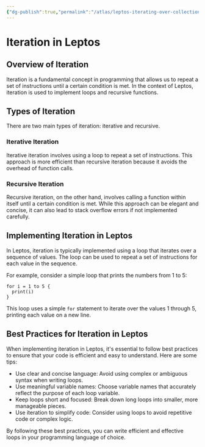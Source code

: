 ```yaml
---
{"dg-publish":true,"permalink":"/atlas/leptos-iterating-over-collections-with-update/","tags":["🌱","rust","leptos","programming"],"updated":"2024-11-10T18:29:21.771-08:00"}
---
```


# Iteration in Leptos

## Overview of Iteration

Iteration is a fundamental concept in programming that allows us to repeat a set of instructions until a certain condition is met. In the context of Leptos, iteration is used to implement loops and recursive functions.

## Types of Iteration

There are two main types of iteration: iterative and recursive.

### Iterative Iteration

Iterative iteration involves using a loop to repeat a set of instructions. This approach is more efficient than recursive iteration because it avoids the overhead of function calls.

### Recursive Iteration

Recursive iteration, on the other hand, involves calling a function within itself until a certain condition is met. While this approach can be elegant and concise, it can also lead to stack overflow errors if not implemented carefully.

## Implementing Iteration in Leptos

In Leptos, iteration is typically implemented using a loop that iterates over a sequence of values. The loop can be used to repeat a set of instructions for each value in the sequence.

For example, consider a simple loop that prints the numbers from 1 to 5:
```
for i = 1 to 5 {
  print(i)
}
```
This loop uses a simple `for` statement to iterate over the values 1 through 5, printing each value on a new line.

## Best Practices for Iteration in Leptos

When implementing iteration in Leptos, it's essential to follow best practices to ensure that your code is efficient and easy to understand. Here are some tips:

* Use clear and concise language: Avoid using complex or ambiguous syntax when writing loops.
* Use meaningful variable names: Choose variable names that accurately reflect the purpose of each loop variable.
* Keep loops short and focused: Break down long loops into smaller, more manageable pieces.
* Use iteration to simplify code: Consider using loops to avoid repetitive code or complex logic.

By following these best practices, you can write efficient and effective loops in your programming language of choice.

